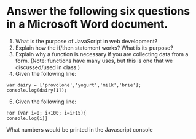 # Answer the following six questions in a Microsoft Word document.

1)	What is the purpose of JavaScript in web development?
2)	Explain how the if/then statement works?  What is its purpose?
3)	Explain why a function is necessary if you are collecting data from a form.  (Note: functions have many uses, but this is one that we discussed/used in class.)
4)	Given the following line:
```
var dairy = ['provolone','yogurt','milk','brie'];
console.log(dairy[1]);
```
5)	Given the following line:
```
For (var i=0; i<100; i=i+15){
console.log(i)}
```
What numbers would be printed in the Javascript console
